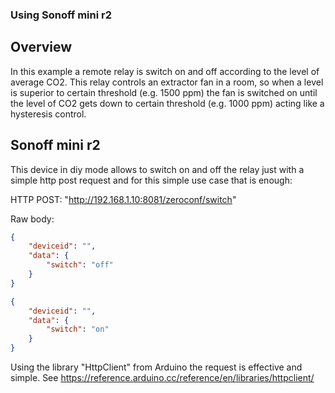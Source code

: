 ### Using Sonoff mini r2

## Overview
In this example a remote relay is switch on and off according to the level of average CO2. This relay controls an extractor fan in a room, so when a level is superior to certain threshold (e.g. 1500 ppm) the fan is switched on until the level of CO2 gets down to certain threshold (e.g. 1000 ppm) acting like a hysteresis control.

## Sonoff mini r2
This device in diy mode allows to switch on and off the relay just with a simple http post request and for this simple use case that is enough:

HTTP POST: "http://192.168.1.10:8081/zeroconf/switch"

Raw body:

```json
{
    "deviceid": "",
    "data": {
        "switch": "off"
    }
}
```
```json
{
    "deviceid": "",
    "data": {
        "switch": "on"
    }
}
```

Using the library "HttpClient" from Arduino the request is effective and simple. See https://reference.arduino.cc/reference/en/libraries/httpclient/
